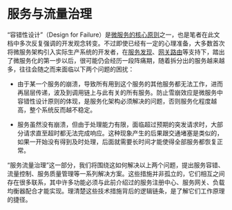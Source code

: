 # 服务与流量治理

“容错性设计”（Design for Failure）是[微服务的核心原则](/architecture/architect-history/microservices.html)之一，也是笔者在此文档中多次反复强调的开发观念转变。不过即使已经有一定的心理准备，大多数首次将微服务架构引入实际生产系统的开发者，在[服务发现](/distribution/connect/service-discovery.html)、[网关路由](/distribution/connect/service-routing.html)等支持下，踏出了微服务化的第一步以后，很可能仍会经历一段阵痛期，随着拆分出的服务越来越多，往往会随之而来面临以下两个问题的困扰：

- 由于某一个服务的崩溃，导致所有用到这个服务的其他服务都无法工作，进而再层层传递，波及到调用链上与此有关的所有服务。防止雪崩效应是微服务中容错性设计原则的体现，是服务化架构必须解决的问题，否则服务化程度越高，整个系统反而越不稳定。
  
- 服务虽然没有崩溃，但由于处理能力有限，面临超过预期的突发请求时，大部分请求直至超时都无法完成响应。这种现象产生的后果跟交通堵塞是类似的，如果一开始没有得到及时处理，后面就需要长时间才能使得全部服务都恢复正常。

“服务流量治理”这一部分，我们将围绕这如何解决以上两个问题，提出服务容错、流量控制、服务质量管理等一系列解决方案。这些措施并非孤立的，它们相互之间存在很多联系，其中许多功能必须与此前介绍过的服务注册中心、服务网关、负载均衡器配合才能实现。理清楚这些技术措施背后的逻辑链条，是了解它们工作原理的捷径。